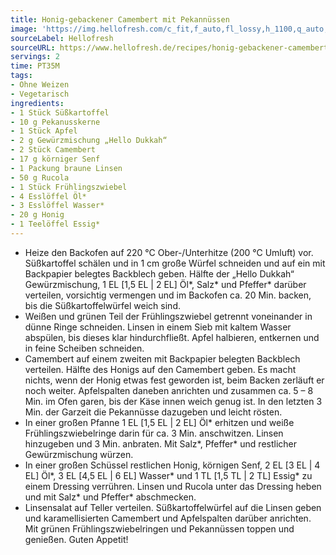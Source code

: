 ```yaml
---
title: Honig-gebackener Camembert mit Pekannüssen
image: 'https://img.hellofresh.com/c_fit,f_auto,fl_lossy,h_1100,q_auto,w_2600/hellofresh_s3/image/honig-gebackener-camembert-mit-pekannussen-a9086d37.jpg'
sourceLabel: Hellofresh
sourceURL: https://www.hellofresh.de/recipes/honig-gebackener-camembert-mit-pekannussen-632c3cf0e943effe9e067f24
servings: 2
time: PT35M
tags:
- Ohne Weizen
- Vegetarisch
ingredients:
- 1 Stück Süßkartoffel
- 10 g Pekanusskerne
- 1 Stück Apfel
- 2 g Gewürzmischung „Hello Dukkah“
- 2 Stück Camembert
- 17 g körniger Senf
- 1 Packung braune Linsen
- 50 g Rucola
- 1 Stück Frühlingszwiebel
- 4 Esslöffel Öl*
- 3 Esslöffel Wasser*
- 20 g Honig
- 1 Teelöffel Essig*
---
```


- Heize den Backofen auf 220 °C Ober-/Unterhitze (200 °C Umluft) vor.  Süßkartoffel schälen und in 1 cm große Würfel schneiden und  auf ein mit Backpapier belegtes Backblech geben.  Hälfte der „Hello Dukkah“ Gewürzmischung, 1 EL [1,5 EL | 2 EL] Öl\*, Salz\* und Pfeffer\* darüber verteilen, vorsichtig vermengen und im Backofen ca. 20 Min. backen, bis die Süßkartoffelwürfel weich sind.
- Weißen und grünen Teil der Frühlingszwiebel getrennt voneinander in dünne Ringe schneiden.  Linsen in einem Sieb mit kaltem Wasser abspülen, bis dieses klar hindurchfließt.  Apfel halbieren, entkernen und in feine Scheiben schneiden.
- Camembert auf einem zweiten mit Backpapier belegten Backblech verteilen.  Hälfte des Honigs auf den Camembert geben. Es macht nichts, wenn der Honig etwas fest geworden ist, beim Backen zerläuft er noch weiter.  Apfelspalten daneben anrichten und zusammen ca. 5 – 8 Min. im Ofen garen, bis der Käse innen weich genug ist.  In den letzten 3 Min. der Garzeit die Pekannüsse dazugeben und leicht rösten.
- In einer großen Pfanne 1 EL [1,5 EL | 2 EL] Öl\* erhitzen und weiße Frühlingszwiebelringe darin für ca. 3 Min. anschwitzen.  Linsen hinzugeben und 3 Min. anbraten. Mit Salz\*, Pfeffer\* und restlicher Gewürzmischung würzen.
- In einer großen Schüssel restlichen Honig, körnigen Senf, 2 EL [3 EL | 4 EL] Öl\*, 3 EL [4,5 EL | 6 EL] Wasser\* und 1 TL [1,5 TL | 2 TL] Essig\* zu einem Dressing verrühren.  Linsen und Rucola unter das Dressing heben und mit Salz\* und Pfeffer\* abschmecken.
- Linsensalat auf Teller verteilen. Süßkartoffelwürfel auf die Linsen geben und karamellisierten Camembert und Apfelspalten darüber anrichten.  Mit grünen Frühlingszwiebelringen und Pekannüssen toppen und genießen.  Guten Appetit!
